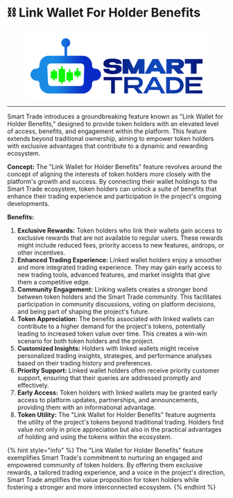 # ⛓ Link Wallet For Holder Benefits



<figure><img src="../.gitbook/assets/smartlogo (2).png" alt=""><figcaption></figcaption></figure>

***

Smart Trade introduces a groundbreaking feature known as "Link Wallet for Holder Benefits," designed to provide token holders with an elevated level of access, benefits, and engagement within the platform. This feature extends beyond traditional ownership, aiming to empower token holders with exclusive advantages that contribute to a dynamic and rewarding ecosystem.

**Concept:** The "Link Wallet for Holder Benefits" feature revolves around the concept of aligning the interests of token holders more closely with the platform's growth and success. By connecting their wallet holdings to the Smart Trade ecosystem, token holders can unlock a suite of benefits that enhance their trading experience and participation in the project's ongoing developments.

**Benefits:**

1. **Exclusive Rewards:** Token holders who link their wallets gain access to exclusive rewards that are not available to regular users. These rewards might include reduced fees, priority access to new features, airdrops, or other incentives.
2. **Enhanced Trading Experience:** Linked wallet holders enjoy a smoother and more integrated trading experience. They may gain early access to new trading tools, advanced features, and market insights that give them a competitive edge.
3. **Community Engagement:** Linking wallets creates a stronger bond between token holders and the Smart Trade community. This facilitates participation in community discussions, voting on platform decisions, and being part of shaping the project's future.
4. **Token Appreciation:** The benefits associated with linked wallets can contribute to a higher demand for the project's tokens, potentially leading to increased token value over time. This creates a win-win scenario for both token holders and the project.
5. **Customized Insights:** Holders with linked wallets might receive personalized trading insights, strategies, and performance analyses based on their trading history and preferences.
6. **Priority Support:** Linked wallet holders often receive priority customer support, ensuring that their queries are addressed promptly and effectively.
7. **Early Access:** Token holders with linked wallets may be granted early access to platform updates, partnerships, and announcements, providing them with an informational advantage.
8. **Token Utility:** The "Link Wallet for Holder Benefits" feature augments the utility of the project's tokens beyond traditional trading. Holders find value not only in price appreciation but also in the practical advantages of holding and using the tokens within the ecosystem.

{% hint style="info" %}
The "Link Wallet for Holder Benefits" feature exemplifies Smart Trade's commitment to nurturing an engaged and empowered community of token holders. By offering them exclusive rewards, a tailored trading experience, and a voice in the project's direction, Smart Trade amplifies the value proposition for token holders while fostering a stronger and more interconnected ecosystem.
{% endhint %}
